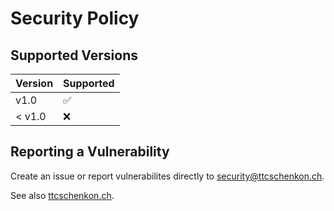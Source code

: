 # Security Policy

## Supported Versions

| Version | Supported          |
| ------- | ------------------ |
| v1.0    | :white_check_mark: |
| < v1.0  | :x:                |

## Reporting a Vulnerability

Create an issue or report vulnerabilites directly to [security@ttcschenkon.ch](mailto:security@ttcschenkon.ch).

See also [ttcschenkon.ch](https://ttcschenkon.ch/.well-known/security.txt).
